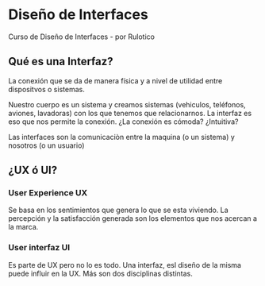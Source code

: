 # Diseño de Interfaces
Curso de Diseño de Interfaces - por Rulotico

## Qué es una Interfaz? 
La conexión que se da de manera física y a nivel de utilidad entre dispositvos o sistemas. 

Nuestro cuerpo es un sistema y creamos sistemas (vehiculos, teléfonos, aviones, lavadoras) con los que tenemos que relacionarnos. La interfaz es eso que nos permite la conexión. ¿La conexión es cómoda? ¿Intuitiva? 

Las interfaces son la comunicaciòn entre la maquina (o un sistema) y nosotros (o un usuario)


## ¿UX ó UI? 
### User Experience UX
Se basa en los sentimientos que genera lo que se esta viviendo. La percepción y la satisfacción generada son los elementos que nos acercan a la marca. 
### User interfaz UI
Es parte de UX pero no lo es todo. Una interfaz, esl diseño de la misma puede influir en la UX. Más son dos disciplinas distintas. 

